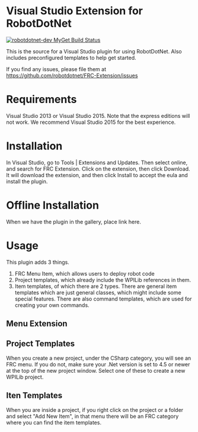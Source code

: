 Visual Studio Extension for RobotDotNet
=======================================
<a href="https://www.myget.org/"><img src="https://www.myget.org/BuildSource/Badge/robotdotnet-dev?identifier=75049e1c-38b1-4f09-882d-b061cad6461f" alt="robotdotnet-dev MyGet Build Status" /></a>

This is the source for a Visual Studio plugin for using RobotDotNet. Also includes preconfigured templates to help get started.

If you find any issues, please file them at https://github.com/robotdotnet/FRC-Extension/issues

Requirements
============

Visual Studio 2013 or Visual Studio 2015. Note that the express editions will not work. We recommend Visual Studio 2015 for the best experience.

Installation
============

In Visual Studio, go to Tools | Extensions and Updates. Then select online, and search for FRC Extension. Click on the extension, then click Download. It will download the extension, and then click Install to accept the eula and install the plugin.

Offline Installation
====================
When we have the plugin in the gallery, place link here.


Usage
=====

This plugin adds 3 things.
1. FRC Menu Item, which allows users to deploy robot code
2. Project templates, which already include the WPILib references in them.
3. Item templates, of which there are 2 types. There are general item templates which are just general classes, which might include some special features. There are also command templates, which are used for creating your own commands.

Menu Extension
-------------


Project Templates
-----------------
When you create a new project, under the CSharp category, you will see an FRC menu. If you do not, make sure your .Net version is set to 4.5 or newer at the top of the new project window. Select one of these to create a new WPILib project.

Iten Templates
--------------
When you are inside a project, if you right click on the project or a folder and select "Add New Item", in that menu there will be an FRC category where you can find the item templates.
